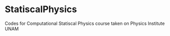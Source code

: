 # StatiscalPhysics
Codes for Computational Statiscal Physics course taken on Physics Institute UNAM
